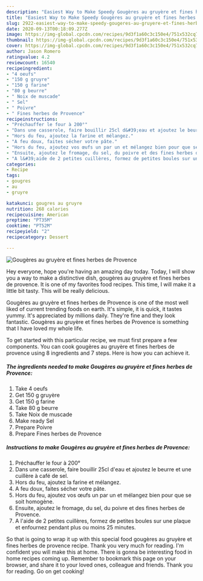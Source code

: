```yaml
---
description: "Easiest Way to Make Speedy Gougères au gruyère et fines herbes de Provence"
title: "Easiest Way to Make Speedy Gougères au gruyère et fines herbes de Provence"
slug: 2922-easiest-way-to-make-speedy-gougeres-au-gruyere-et-fines-herbes-de-provence
date: 2020-09-13T00:18:09.277Z
image: https://img-global.cpcdn.com/recipes/9d3f1a60c3c150e4/751x532cq70/gougeres-au-gruyere-et-fines-herbes-de-provence-photo-principale-de-la-recette.jpg
thumbnail: https://img-global.cpcdn.com/recipes/9d3f1a60c3c150e4/751x532cq70/gougeres-au-gruyere-et-fines-herbes-de-provence-photo-principale-de-la-recette.jpg
cover: https://img-global.cpcdn.com/recipes/9d3f1a60c3c150e4/751x532cq70/gougeres-au-gruyere-et-fines-herbes-de-provence-photo-principale-de-la-recette.jpg
author: Jason Romero
ratingvalue: 4.2
reviewcount: 16540
recipeingredient:
- "4 oeufs"
- "150 g gruyre"
- "150 g farine"
- "80 g beurre"
- " Noix de muscade"
- " Sel"
- " Poivre"
- " Fines herbes de Provence"
recipeinstructions:
- "Préchauffer le four à 200°"
- "Dans une casserole, faire bouillir 25cl d&#39;eau et ajoutez le beurre et une cuillère à café de sel."
- "Hors du feu, ajoutez la farine et mélangez."
- "A feu doux, faites sécher votre pâte."
- "Hors du feu, ajoutez vos œufs un par un et mélangez bien pour que se soit homogène."
- "Ensuite, ajoutez le fromage, du sel, du poivre et des fines herbes de Provence."
- "A l&#39;aide de 2 petites cuillères, formez de petites boules sur une plaque et enfournez pendant plus ou moins 25 minutes."
categories:
- Recipe
tags:
- gougres
- au
- gruyre

katakunci: gougres au gruyre 
nutrition: 268 calories
recipecuisine: American
preptime: "PT35M"
cooktime: "PT52M"
recipeyield: "2"
recipecategory: Dessert

---
```



![Gougères au gruyère et fines herbes de Provence](https://img-global.cpcdn.com/recipes/9d3f1a60c3c150e4/751x532cq70/gougeres-au-gruyere-et-fines-herbes-de-provence-photo-principale-de-la-recette.jpg)

Hey everyone, hope you're having an amazing day today. Today, I will show you a way to make a distinctive dish, gougères au gruyère et fines herbes de provence. It is one of my favorites food recipes. This time, I will make it a little bit tasty. This will be really delicious.



Gougères au gruyère et fines herbes de Provence is one of the most well liked of current trending foods on earth. It's simple, it is quick, it tastes yummy. It's appreciated by millions daily. They're fine and they look fantastic. Gougères au gruyère et fines herbes de Provence is something that I have loved my whole life.


To get started with this particular recipe, we must first prepare a few components. You can cook gougères au gruyère et fines herbes de provence using 8 ingredients and 7 steps. Here is how you can achieve it.

<!--inarticleads1-->

##### The ingredients needed to make Gougères au gruyère et fines herbes de Provence:

1. Take 4 oeufs
1. Get 150 g gruyère
1. Get 150 g farine
1. Take 80 g beurre
1. Take  Noix de muscade
1. Make ready  Sel
1. Prepare  Poivre
1. Prepare  Fines herbes de Provence




<!--inarticleads2-->

##### Instructions to make Gougères au gruyère et fines herbes de Provence:

1. Préchauffer le four à 200°
1. Dans une casserole, faire bouillir 25cl d&#39;eau et ajoutez le beurre et une cuillère à café de sel.
1. Hors du feu, ajoutez la farine et mélangez.
1. A feu doux, faites sécher votre pâte.
1. Hors du feu, ajoutez vos œufs un par un et mélangez bien pour que se soit homogène.
1. Ensuite, ajoutez le fromage, du sel, du poivre et des fines herbes de Provence.
1. A l&#39;aide de 2 petites cuillères, formez de petites boules sur une plaque et enfournez pendant plus ou moins 25 minutes.




So that is going to wrap it up with this special food gougères au gruyère et fines herbes de provence recipe. Thank you very much for reading. I'm confident you will make this at home. There is gonna be interesting food in home recipes coming up. Remember to bookmark this page on your browser, and share it to your loved ones, colleague and friends. Thank you for reading. Go on get cooking!
